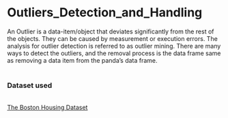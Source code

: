 <h1> Outliers_Detection_and_Handling </h1>
 
An Outlier is a data-item/object that deviates significantly from the rest of the objects. They can be caused by measurement or execution errors. The analysis for outlier detection is referred to as outlier mining. There are many ways to detect the outliers, and the removal process is the data frame same as removing a data item from the panda’s data frame.<br><br>
<h3>Dataset used </h3> <br>
<a href = "https://www.kaggle.com/code/prasadperera/the-boston-housing-dataset/data">The Boston Housing Dataset</a>
